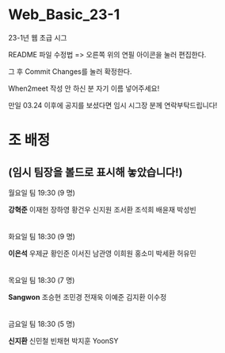 # Web_Basic_23-1
23-1년 웹 초급 시그

README 파일 수정법 => 오른쪽 위의 연필 아이콘을 눌러 편집한다.

그 후 Commit Changes를 눌러 확정한다.

When2meet 작성 안 하신 분 자기 이름 넣어주세요!

만일 03.24 이후에 공지를 보셨다면 임시 시그장 분께 연락부탁드립니다!
# 조 배정
 (임시 팀장을 볼드로 표시해 놓았습니다!)
---

월요일 팀 19:30 (9 명)


**강혁준** 이재헌 장하영 황건우 신지원 조서환 조석희 배윤재 박성빈
<br/><br/><br/>
화요일 팀 18:30 (9 명)

**이은석** 우제균 황인준 이서진 남관영 이희원 홍소미 박세환 허유민
<br/><br/><br/>
목요일 팀 18:30 (7 명)

**Sangwon** 조승현 조민경 전재욱 이예준 김지환 이수정
<br/><br/><br/>
금요일 팀 18:30 (5 명)

**신지환** 신민철 빈채현 박지훈 YoonSY
